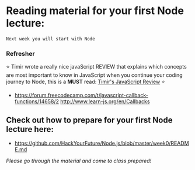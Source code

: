 # Reading material for your first Node lecture:

```
Next week you will start with Node
```

### Refresher
:star: Timir wrote a really nice javaScript REVIEW that explains which concepts are most important to know in JavaScript when you continue your coding journey to Node, this is a __MUST__ read: [Timir's JavaScript Review](/fundamentals/javascript_review.md) :star:

- https://forum.freecodecamp.com/t/javascript-callback-functions/14658/2
http://www.learn-js.org/en/Callbacks

## Check out how to prepare for your first Node lecture here:

- https://github.com/HackYourFuture/Node.js/blob/master/week0/README.md

_Please go through the material and come to class prepared!_





